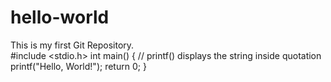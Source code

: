 # hello-world
This is my first Git Repository.
<br>
#include <stdio.h>
int main() {
   // printf() displays the string inside quotation
   printf("Hello, World!");
   return 0;
}

